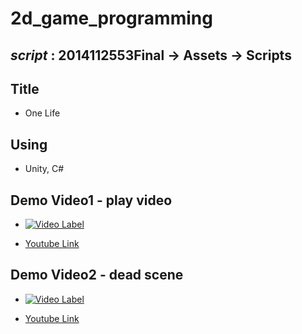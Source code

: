 # 2d_game_programming

## ***script*** : 2014112553Final -> Assets -> Scripts ##

## Title ##
- One Life

## Using ##
- Unity, C# 

## Demo Video1 - play video ##

- [![Video Label](http://img.youtube.com/vi/1gCWyYMCdSY/0.jpg)](https://www.youtube.com/embed/1gCWyYMCdSY)

- [Youtube Link](https://www.youtube.com/embed/1gCWyYMCdSY)

## Demo Video2 - dead scene ##

- [![Video Label](http://img.youtube.com/vi/UTx2fi_25ro/0.jpg)](https://www.youtube.com/embed/UTx2fi_25ro)

- [Youtube Link](https://www.youtube.com/embed/UTx2fi_25ro)
